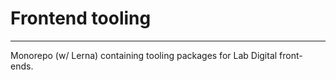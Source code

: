 # Frontend tooling
------------------

Monorepo (w/ Lerna) containing tooling packages for Lab Digital front-ends.
